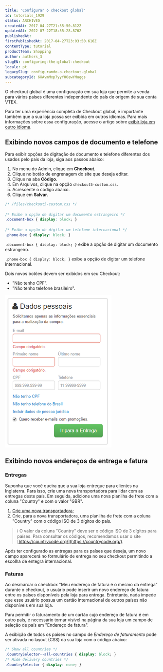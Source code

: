 ```yaml
---
title: 'Configurar o checkout global'
id: tutorials_1929
status: ARCHIVED
createdAt: 2017-04-27T21:55:50.812Z
updatedAt: 2022-07-22T18:55:28.876Z
publishedAt: 
firstPublishedAt: 2017-04-27T23:03:50.616Z
contentType: tutorial
productTeam: Shopping
author: authors_3
slugEN: configuring-the-global-checkout
locale: pt
legacySlug: configurando-o-checkout-global
subcategoryId: 6XAvmMxp7yyY06ewYMuggs
---
```


O checkout global é uma configuração em sua loja que permite a venda para vários países diferentes independente do país de origem de sua conta VTEX.

Para ter uma experiência completa de Checkout global, é importante também que a sua loja possa ser exibida em outros idiomas. Para mais informações sobre essa configuração, acesse o artigo sobre [exibir loja em outro idioma](https://help.vtex.com/pt/tutorial/exibir-a-loja-em-outro-idioma). 

## Exibindo novos campos de documento e telefone

Para exibir opções de digitação de documento e telefone diferentes dos usados pelo país da loja, siga aos passos abaixo:

1. No menu do Admin, clique em __Checkout__.
2. Clique no botão de engrenagem do site que deseja editar.
3. Clique na aba __Código__.
4. Em Arquivos, clique na opção `checkout5-custom.css`.
5. Acrescente o código abaixo.
6. Clique em __Salvar__.

```css
/* /files/checkout5-custom.css */

/* Exibe a opção de digitar um documento estrangeiro */
.document-box { display: block; }

/* Exibe a opção de digitar um telefone internacional */
.phone-box { display: block; }
```

`.document-box { display: block; }` exibe a opção de digitar um documento estrangeiro.

`.phone-box { display: block; }` exibe a opção de digitar um telefone internacional.

Dois novos botões devem ser exibidos em seu Checkout:

- "Não tenho CPF".
- "Não tenho telefone brasileiro".

![checkoutuniversal1](https://raw.githubusercontent.com/vtexdocs/help-center-content/refs/heads/main/docs/pt/tutorials/Checkout/Checkout%20Settings/configurando-o-checkout-global_1.png)

## Exibindo novos endereços de entrega e fatura

### Entregas

Suponha que você queira que a sua loja entregue para clientes na Inglaterra. Para isso, crie uma nova transportadora para lidar com as entregas deste país. Em seguida, adicione uma nova planilha de frete com a coluna "Country" e com o valor "GBR".

1. [Crie uma nova transportadora](/pt/tutorial/gerenciar-transportadora/);
2. Crie, para a nova transportadora, uma planilha de frete com a coluna "Country" com o código ISO de 3 dígitos do país.

>ℹ️ O valor da coluna "Country" deve ser o código ISO de 3 dígitos para países. Para consultar os códigos, recomendamos usar o site [https://countrycode.org/](https://countrycode.org/).

Após ter configurado as entregas para os países que deseja, um novo campo aparecerá no formulário de entrega no seu checkout permitindo a escolha de entegra internacional. 

### Faturas

Ao desmarcar o checkbox "Meu endereço de fatura é o mesmo da entrega" durante o checkout, o usuário pode inserir um novo endereço de fatura entre os países disponíveis pela loja para entrega. Entretanto, nada impede que esse usuário possua um cartão internacional de outros países não disponíveis em sua loja.  

Para permitir o faturamento de um cartão cujo endereço de fatura é em outro país, é necessário tornar visível na página da sua loja um campo de seleção de país em "Endereço de fatura". 

A exibição de todos os países no campo de *Endereço de faturamento* pode ser ativada no layout (CSS) da sua loja com o código abaixo:


```css
/* Show all countries */
.CountrySelector--all-countries { display: block; }
/* Hide delivery countries */
.CountrySelector { display: none; } 
```

